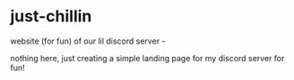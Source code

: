 # just-chillin
website (for fun) of our lil discord server - 

nothing here, just creating a simple landing page for my discord server for fun!
